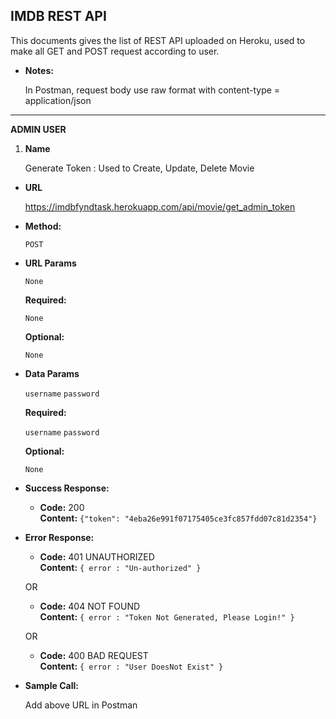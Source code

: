 **IMDB REST API**
----

 This documents gives the list of REST API uploaded on Heroku, used to make all GET and POST request according to user.
    
 * **Notes:**
 
   In Postman, request body use raw format with content-type = application/json
   
---

**ADMIN USER**

1. **Name**
    
    Generate Token : Used to Create, Update, Delete Movie

* **URL**

  https://imdbfyndtask.herokuapp.com/api/movie/get_admin_token

* **Method:**
  
  `POST`
  
*  **URL Params**

   `None`

   **Required:**
 
   `None`

   **Optional:**
 
   `None`

* **Data Params**

  `username`
  `password`

  **Required:**
     
   `username`
   `password`
   
  **Optional:**
    
  `None`

* **Success Response:**
 
  * **Code:** 200 <br />
    **Content:**  `{"token": "4eba26e991f07175405ce3fc857fdd07c81d2354"}`
 
* **Error Response:**

    
  * **Code:** 401 UNAUTHORIZED <br />
    **Content:** `{ error : "Un-authorized" }`

  OR

  * **Code:** 404 NOT FOUND <br />
    **Content:** `{ error : "Token Not Generated, Please Login!" }`
  
  OR
  
  * **Code:** 400 BAD REQUEST <br />
      **Content:** `{ error : "User DoesNot Exist" }`
  

* **Sample Call:**
    
    Add above URL in Postman